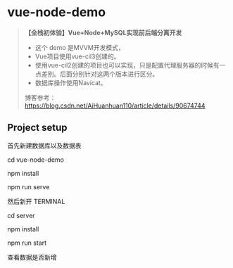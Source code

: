 # vue-node-demo

> **【全栈初体验】Vue+Node+MySQL实现前后端分离开发** 
>
> - 这个 demo 是MVVM开发模式，
> - Vue项目使用vue-cil3创建的。
> - 使用vue-cil2创建的项目也可以实现，只是配置代理服务器的时候有一点差别。后面分别针对这两个版本进行区分。
> - 数据库操作使用Navicat。
>
> 博客参考：https://blog.csdn.net/AiHuanhuan110/article/details/90674744

## Project setup

首先新建数据库以及数据表

cd vue-node-demo

npm install

npm run serve

然后新开 TERMINAL

cd server

npm install

npm run start

查看数据是否新增